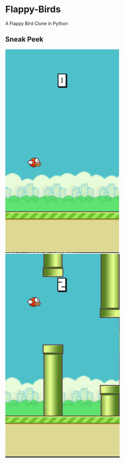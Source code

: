 # Flappy-Birds
A Flappy Bird Clone in Python

## Sneak Peek 

![](https://github.com/Shivank19/Flappy-Birds/blob/gh-pages/ScreenShots/1.png)
![](https://github.com/Shivank19/Flappy-Birds/blob/gh-pages/ScreenShots/2.png)
